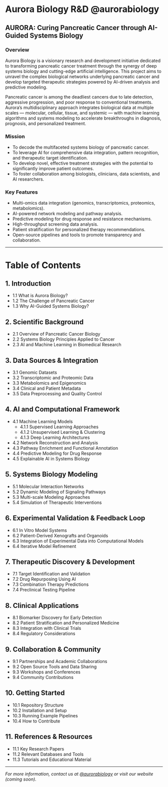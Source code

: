# Aurora Biology R&D @aurorabiology

## AURORA: Curing Pancreatic Cancer through AI-Guided Systems Biology

### Overview
Aurora Biology is a visionary research and development initiative dedicated to transforming pancreatic cancer treatment through the synergy of deep systems biology and cutting-edge artificial intelligence. This project aims to unravel the complex biological networks underlying pancreatic cancer and develop targeted therapeutic strategies powered by AI-driven analysis and predictive modeling.

Pancreatic cancer is among the deadliest cancers due to late detection, aggressive progression, and poor response to conventional treatments. Aurora’s multidisciplinary approach integrates biological data at multiple scales — molecular, cellular, tissue, and systemic — with machine learning algorithms and systems modeling to accelerate breakthroughs in diagnosis, prognosis, and personalized treatment.

### Mission
- To decode the multifaceted systems biology of pancreatic cancer.
- To leverage AI for comprehensive data integration, pattern recognition, and therapeutic target identification.
- To develop novel, effective treatment strategies with the potential to significantly improve patient outcomes.
- To foster collaboration among biologists, clinicians, data scientists, and AI researchers.

### Key Features
- Multi-omics data integration (genomics, transcriptomics, proteomics, metabolomics).
- AI-powered network modeling and pathway analysis.
- Predictive modeling for drug response and resistance mechanisms.
- High-throughput screening data analysis.
- Patient stratification for personalized therapy recommendations.
- Open-source pipelines and tools to promote transparency and collaboration.

---

# Table of Contents

## 1. Introduction
- 1.1 What is Aurora Biology?
- 1.2 The Challenge of Pancreatic Cancer
- 1.3 Why AI-Guided Systems Biology?

## 2. Scientific Background
- 2.1 Overview of Pancreatic Cancer Biology
- 2.2 Systems Biology Principles Applied to Cancer
- 2.3 AI and Machine Learning in Biomedical Research

## 3. Data Sources & Integration
- 3.1 Genomic Datasets
- 3.2 Transcriptomic and Proteomic Data
- 3.3 Metabolomics and Epigenomics
- 3.4 Clinical and Patient Metadata
- 3.5 Data Preprocessing and Quality Control

## 4. AI and Computational Framework
- 4.1 Machine Learning Models
    - 4.1.1 Supervised Learning Approaches
    - 4.1.2 Unsupervised Learning & Clustering
    - 4.1.3 Deep Learning Architectures
- 4.2 Network Reconstruction and Analysis
- 4.3 Pathway Enrichment and Functional Annotation
- 4.4 Predictive Modeling for Drug Response
- 4.5 Explainable AI in Systems Biology

## 5. Systems Biology Modeling
- 5.1 Molecular Interaction Networks
- 5.2 Dynamic Modeling of Signaling Pathways
- 5.3 Multi-scale Modeling Approaches
- 5.4 Simulation of Therapeutic Interventions

## 6. Experimental Validation & Feedback Loop
- 6.1 In Vitro Model Systems
- 6.2 Patient-Derived Xenografts and Organoids
- 6.3 Integration of Experimental Data into Computational Models
- 6.4 Iterative Model Refinement

## 7. Therapeutic Discovery & Development
- 7.1 Target Identification and Validation
- 7.2 Drug Repurposing Using AI
- 7.3 Combination Therapy Predictions
- 7.4 Preclinical Testing Pipeline

## 8. Clinical Applications
- 8.1 Biomarker Discovery for Early Detection
- 8.2 Patient Stratification and Personalized Medicine
- 8.3 Integration with Clinical Trials
- 8.4 Regulatory Considerations

## 9. Collaboration & Community
- 9.1 Partnerships and Academic Collaborations
- 9.2 Open Source Tools and Data Sharing
- 9.3 Workshops and Conferences
- 9.4 Community Contributions

## 10. Getting Started
- 10.1 Repository Structure
- 10.2 Installation and Setup
- 10.3 Running Example Pipelines
- 10.4 How to Contribute

## 11. References & Resources
- 11.1 Key Research Papers
- 11.2 Relevant Databases and Tools
- 11.3 Tutorials and Educational Material

---

*For more information, contact us at [@aurorabiology](https://twitter.com/aurorabiology) or visit our website (coming soon).*

